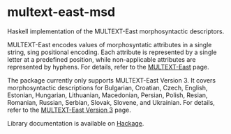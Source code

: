 multext-east-msd
================
  
Haskell implementation of the MULTEXT-East morphosyntactic descriptors.

MULTEXT-East encodes values of morphosyntatic attributes in a single string,
sing positional encoding. Each attribute is represented by a single letter at a
predefined position, while non-applicable attributes are represented by
hyphens. For details, refer to the [MULTEXT-East](http://nl.ijs.si/ME) page.

The package currently only supports MULTEXT-East Version 3.  It covers
morphosyntactic descriptions for Bulgarian, Croatian, Czech, English, Estonian,
Hungarian, Lithuanian, Macedonian, Persian, Polish, Resian, Romanian, Russian,
Serbian, Slovak, Slovene, and Ukrainian. For details, refer to the
[MULTEXT-East Version 3](http://nl.ijs.si/ME/V3/) page.

Library documentation is available on
[Hackage](http://hackage.haskell.org/package/multext-east-msd).
